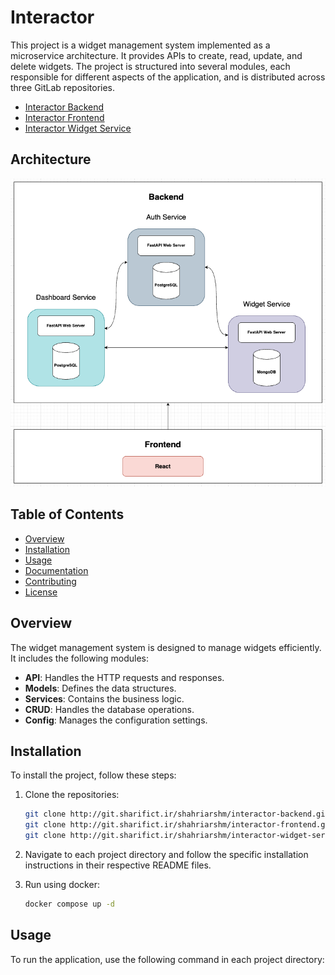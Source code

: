 # Interactor

This project is a widget management system implemented as a microservice architecture. It provides APIs to create, read, update, and delete widgets. The project is structured into several modules, each responsible for different aspects of the application, and is distributed across three GitLab repositories.

- [Interactor Backend](http://git.sharifict.ir/shahriarshm/interactor-backend.git)
- [Interactor Frontend](http://git.sharifict.ir/shahriarshm/interactor-frontend.git)
- [Interactor Widget Service](http://git.sharifict.ir/shahriarshm/interactor-widget-service.git)

## Architecture

![Interactor](./assets/interactor.png)

## Table of Contents

- [Overview](#overview)
- [Installation](#installation)
- [Usage](#usage)
- [Documentation](#documentation)
- [Contributing](#contributing)
- [License](#license)

## Overview

The widget management system is designed to manage widgets efficiently. It includes the following modules:

- **API**: Handles the HTTP requests and responses.
- **Models**: Defines the data structures.
- **Services**: Contains the business logic.
- **CRUD**: Handles the database operations.
- **Config**: Manages the configuration settings.

## Installation

To install the project, follow these steps:

1. Clone the repositories:
    ```sh
    git clone http://git.sharifict.ir/shahriarshm/interactor-backend.git
    git clone http://git.sharifict.ir/shahriarshm/interactor-frontend.git
    git clone http://git.sharifict.ir/shahriarshm/interactor-widget-service.git
    ```
2. Navigate to each project directory and follow the specific installation instructions in their respective README files.

3. Run using docker:
    ```sh
    docker compose up -d
    ```

## Usage

To run the application, use the following command in each project directory:
